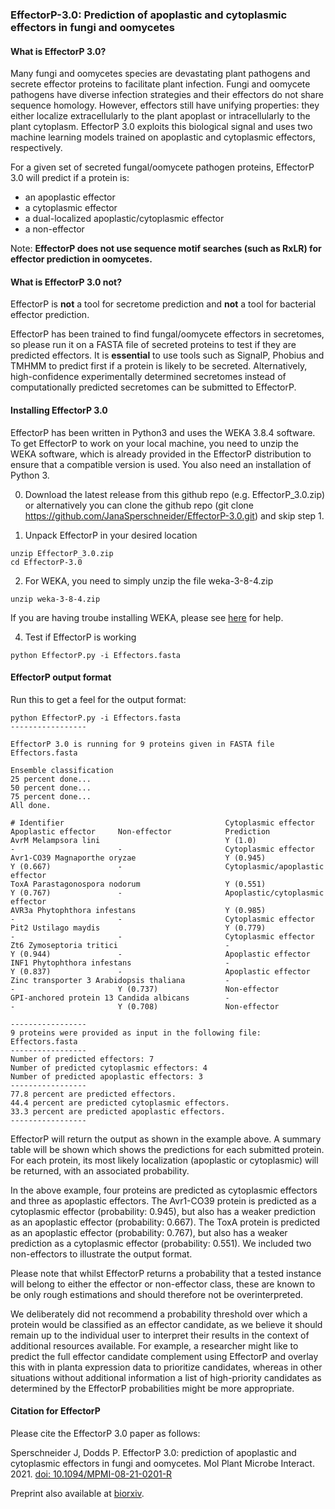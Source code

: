 ### EffectorP-3.0: Prediction of apoplastic and cytoplasmic effectors in fungi and oomycetes

#### What is EffectorP 3.0?

Many fungi and oomycetes species are devastating plant pathogens and secrete effector proteins to facilitate plant infection. Fungi and oomycete pathogens have diverse infection strategies and their effectors do not share sequence homology. However, effectors still have unifying properties: they either localize extracellularly to the plant apoplast or intracellularly to the plant cytoplasm. EffectorP 3.0 exploits this biological signal and uses two machine learning models trained on apoplastic and cytoplasmic effectors, respectively.

For a given set of secreted fungal/oomycete pathogen proteins, EffectorP 3.0 will predict if a protein is:
* an apoplastic effector
* a cytoplasmic effector
* a dual-localized apoplastic/cytoplasmic effector
* a non-effector

Note: **EffectorP does not use sequence motif searches (such as RxLR) for effector prediction in oomycetes.**

#### What is EffectorP 3.0 not?

EffectorP is **not** a tool for secretome prediction and **not** a tool for bacterial effector prediction. 

EffectorP has been trained to find fungal/oomycete effectors in secretomes, so please run it on a FASTA file of secreted proteins 
to test if they are predicted effectors. It is **essential** 
to use tools such as SignalP, Phobius and TMHMM	to predict first if a protein is likely to be secreted.
Alternatively, high-confidence experimentally determined secretomes instead of computationally predicted secretomes can be submitted to EffectorP. 

#### Installing EffectorP 3.0

EffectorP has been written in Python3 and uses the WEKA 3.8.4 software. To get EffectorP to work on your local machine, you need to unzip the WEKA software, which is already provided in the EffectorP distribution to ensure that a compatible version is used. You also need an installation of Python 3.

0. Download the latest release from this github repo (e.g. EffectorP_3.0.zip) or alternatively you can clone the github repo (git clone https://github.com/JanaSperschneider/EffectorP-3.0.git) and skip step 1.

1. Unpack EffectorP in your desired location
```
unzip EffectorP_3.0.zip
cd EffectorP-3.0
```

2. For WEKA, you need to simply unzip the file weka-3-8-4.zip
```
unzip weka-3-8-4.zip
```
If you are having troube installing WEKA, please see [here](https://www.cs.waikato.ac.nz/~ml/weka/index.html) for help. 

4. Test if EffectorP is working
```
python EffectorP.py -i Effectors.fasta
```

#### EffectorP output format
Run this to get a feel for the output format:
```
python EffectorP.py -i Effectors.fasta
-----------------

EffectorP 3.0 is running for 9 proteins given in FASTA file Effectors.fasta

Ensemble classification
25 percent done...
50 percent done...
75 percent done...
All done.

# Identifier                                    Cytoplasmic effector    Apoplastic effector     Non-effector            Prediction
AvrM Melampsora lini                            Y (1.0)                 -                       -                       Cytoplasmic effector
Avr1-CO39 Magnaporthe oryzae                    Y (0.945)               Y (0.667)               -                       Cytoplasmic/apoplastic effector
ToxA Parastagonospora nodorum                   Y (0.551)               Y (0.767)               -                       Apoplastic/cytoplasmic effector
AVR3a Phytophthora infestans                    Y (0.985)               -                       -                       Cytoplasmic effector
Pit2 Ustilago maydis                            Y (0.779)               -                       -                       Cytoplasmic effector
Zt6 Zymoseptoria tritici                        -                       Y (0.944)               -                       Apoplastic effector
INF1 Phytophthora infestans                     -                       Y (0.837)               -                       Apoplastic effector
Zinc transporter 3 Arabidopsis thaliana         -                       -                       Y (0.737)               Non-effector
GPI-anchored protein 13 Candida albicans        -                       -                       Y (0.708)               Non-effector

-----------------
9 proteins were provided as input in the following file: Effectors.fasta
-----------------
Number of predicted effectors: 7
Number of predicted cytoplasmic effectors: 4
Number of predicted apoplastic effectors: 3
-----------------
77.8 percent are predicted effectors.
44.4 percent are predicted cytoplasmic effectors.
33.3 percent are predicted apoplastic effectors.
-----------------
```

EffectorP will return the output as shown in the example above. A summary table will be shown which shows the predictions for each submitted protein.
For each protein, its most likely localization (apoplastic or cytoplasmic) will be returned, with an associated probability.

In the above example, four proteins are predicted as cytoplasmic effectors and three as apoplastic effectors. 
The Avr1-CO39 protein is predicted as a cytoplasmic effector (probability: 0.945), but also has a weaker prediction as an apoplastic effector (probability: 0.667). 
The ToxA protein is predicted as an apoplastic effector (probability: 0.767), but also has a weaker prediction as a cytoplasmic effector (probability: 0.551).
We included two non-effectors to illustrate the output format. 

Please note that whilst EffectorP returns a probability that a tested instance will belong to either the effector or non-effector class, these are known to be only rough estimations and should therefore not be overinterpreted.

We deliberately did not recommend a probability threshold over which a protein would be classified as an effector candidate, as we believe it should remain up to the individual user to interpret their results in the context of additional resources available. For example, a researcher might like to predict the full effector candidate complement using EffectorP and overlay this with in planta expression data to prioritize candidates, whereas in other situations without additional information a list of high-priority candidates as determined by the EffectorP probabilities might be more appropriate. 

#### Citation for EffectorP 

Please cite the EffectorP 3.0 paper as follows:

Sperschneider J, Dodds P. EffectorP 3.0: prediction of apoplastic and cytoplasmic effectors in fungi and oomycetes. Mol Plant Microbe Interact. 2021. [doi: 10.1094/MPMI-08-21-0201-R](https://apsjournals.apsnet.org/doi/10.1094/MPMI-08-21-0201-R)

Preprint also available at [biorxiv](https://www.biorxiv.org/content/10.1101/2021.07.28.454080v1).
